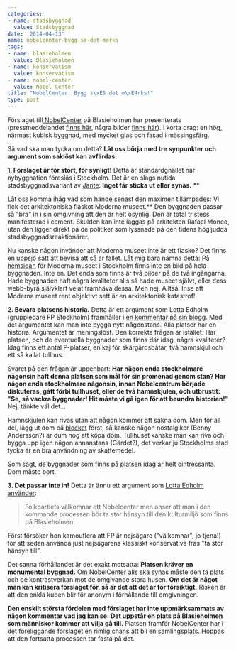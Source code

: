 ```yaml
---
categories:
- name: stadsbyggnad
  value: Stadsbyggnad
date: '2014-04-13'
name: nobelcenter-bygg-sa-det-marks
tags:
- name: blasieholmen
  value: Blasieholmen
- name: konservatism
  value: konservatism
- name: nobel-center
  value: Nobel Center
title: "NobelCenter: Bygg s\xE5 det m\xE4rks!"
type: post
---
```

Förslaget till[ NobelCenter](http://www.nobelcenter.se/sv/) på Blasieholmen har presenterats (pressmeddelandet [finns här](http://www.nobelcenter.se/sv/press/), några bilder [finns här](http://www.nobelcenter.se/sv/press/images/)). I korta drag: en hög, närmast kubisk byggnad, med mycket glas och fasad i mässingsfärg.

Så vad ska man tycka om detta? **Låt oss börja med tre synpunkter och argument som saklöst kan avfärdas:**

**1. Förslaget är för stort, för synligt!** Detta är standardgnället när nybyggnation föreslås i Stockholm. Det är en slags nutida stadsbyggnadsvariant av [Jante](http://sv.wikipedia.org/wiki/Jantelagen): **Inget får sticka ut eller synas.** **

Låt oss komma ihåg vad som hände senast den maximen tillämpades: Vi fick det arkitektoniska fiaskot Moderna museet.** Den byggnaden passar så "bra" in i sin omgivning att den är helt osynlig. Den är total tristess manifesterad i cement. Skulden kan inte läggas på arkitekten Rafael Moneo, utan den ligger direkt på de politiker som lyssnade på den tidens högljudda stadsbyggnadsreaktionärer.

Nu kanske någon invänder att Moderna museet inte är ett fiasko? Det finns en uppsjö sätt att bevisa att så är fallet. Låt mig bara nämna detta: På [hemsidan](http://www.modernamuseet.se/sv/Stockholm/) för Moderna museet i Stockholm  finns inte en bild på hela byggnaden. Inte en. Det enda som finns är två bilder på de två ingångarna. Hade byggnaden haft några kvaliteter alls så hade museet självt, eller dess webb-byrå självklart velat framhäva dessa. Men nej. Alltså: Inse att Moderna museet rent objektivt sett är en arkitektonisk katastrof!

**2. Bevara platsens historia.** Detta är ett argument som Lotta Edholm (gruppledare FP Stockholm) framhåller i [en kommentar på sin blogg](http://lottaedholm.wordpress.com/2014/04/09/nytt-nobelcenter/). Med det argumentet kan man inte bygga nytt någonstans. Alla platser har en historia. Argumentet är meningslöst. Den korrekta frågan är istället: Har platsen, och de eventuella byggnader som finns där idag, några kvaliteter? Idag finns ett antal P-platser, en kaj för skärgårdsbåtar, två hamnskjul och ett så kallat tullhus.

Svaret på den frågan är uppenbart: **Har någon enda stockholmare någonsin haft denna platsen som mål för sin promenad genom stan? Har någon enda stockholmare någonsin, innan Nobelcentrum började diskuteras, gått förbi tullhuset, eller de två hamnskjulen, och utbrustit: "Se, så vackra byggnader! Hit måste vi gå igen för att beundra historien!"** Nej, tänkte väl det...

Hamnskjulen kan rivas utan att någon kommer att sakna dom. Men för all del, lägg ut dom på [blocket](http://www.blocket.se/) först, så kanske någon nostalgiker (Benny Andersson?) är dum nog att köpa dom. Tullhuset kanske man kan riva och bygga upp igen någon annanstans (Gärdet?), det verkar ju Stockholms stad tycka är en bra användning av skattemedel.

Som sagt, de byggnader som finns på platsen idag är helt ointressanta. Dom måste bort.

**3. Det passar inte in!** Detta är ännu ett argument som [Lotta Edholm använder](http://lottaedholm.wordpress.com/2014/04/09/nytt-nobelcenter/):

> Folkpartiets välkomnar ett Nobelcenter men anser att man i den kommande processen bör ta stor hänsyn till den kulturmiljö som finns på Blasieholmen.

Först försöker hon kamouflera att FP är nejsägare ("välkomnar", jo tjena!) för att sedan använda just nejsägarens klassiskt konservativa fras "ta stor hänsyn till".

Det sanna förhållandet är det exakt motsatta: **Platsen kräver en monumental byggnad.** Om NobelCenter alls ska synas måste den ta plats och ge kontrastverkan mot de omgivande stora husen. **Om det är något man kan kritisera förslaget för, så är det att det är för försiktigt.** Risken är att den enkla kuben blir för anonym i förhållande till omgivningen.

**Den enskilt största fördelen med förslaget har inte uppmärksammats av någon kommentar vad jag kan se: Det uppstår en plats på Blasieholmen som människor kommer att vilja gå till.** Platsen framför NobelCenter har i det föreliggande förslaget en rimlig chans att bli en samlingsplats. Hoppas att den fortsatta processen tar fasta på det.
